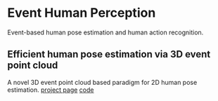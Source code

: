 # Event Human Perception
Event-based human pose estimation and human action recognition.
## Efficient human pose estimation via 3D event point cloud
A novel 3D event point cloud based paradigm for 2D human pose estimation. 
[project page](https://bestchen97.github.io/EventHumanPerception/)
[code](https://github.com/MasterHow/EventPointPose)


